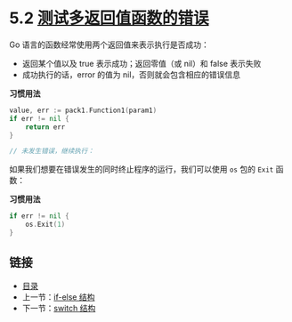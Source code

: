 # 5.2 [测试多返回值函数的错误](https://github.com/Unknwon/the-way-to-go_ZH_CN/blob/master/eBook/05.2.md)

Go 语言的函数经常使用两个返回值来表示执行是否成功：
- 返回某个值以及 true 表示成功；返回零值（或 nil）和 false 表示失败
- 成功执行的话，error 的值为 nil，否则就会包含相应的错误信息

**习惯用法**

```go
value, err := pack1.Function1(param1)
if err != nil {
	return err
}

// 未发生错误，继续执行：
```

如果我们想要在错误发生的同时终止程序的运行，我们可以使用 `os` 包的 `Exit` 函数：

**习惯用法**

```go
if err != nil {
	os.Exit(1)
}
```

## 链接

- [目录](directory.md)
- 上一节：[if-else 结构](05.1.md)
- 下一节：[switch 结构](05.3.md)